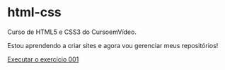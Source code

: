 # html-css
 Curso de HTML5 e CSS3 do CursoemVídeo.

 Estou aprendendo a criar sites e agora vou gerenciar meus repositórios!

 <a href="https://matheusbueno98.github.io/html-css/d010/android.html">Executar o exercício 001</a>